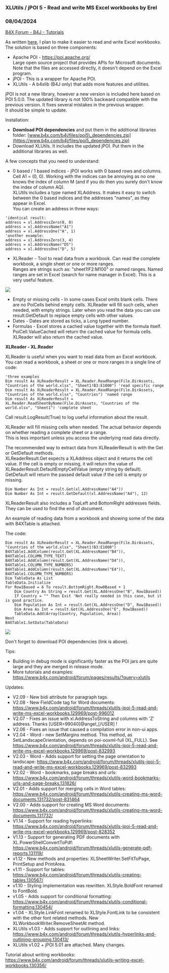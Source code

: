 ### XLUtils  / jPOI 5 - Read and write MS Excel workbooks by Erel
### 08/04/2024
[B4X Forum - B4J - Tutorials](https://www.b4x.com/android/forum/threads/129969/)

As written [here](https://www.b4x.com/android/forum/threads/excel-time.129613/), I plan to make it easier to read and write Excel workbooks.  
The solution is based on three components:  
- Apache POI - <https://poi.apache.org/>  
Large open source project that provides APIs for Microsoft documents. Note that the files are accessed directly, it doesn't depend on the Excel program.  
- jPOI - This is a wrapper for Apache POI.  
- XLUtils - A b4xlib (B4J only) that adds more features and utilities.  
  
jPOI is not a new library, however a new version is included here based on POI 5.0.0. The updated library is not 100% backward compatible with the previous version. It fixes several mistakes in the previous wrapper.  
It should be simple to update.  
  
Installation:  
  
- **Download POI dependencies** and put them in the additional libraries folder: [www.b4x.com/b4j/files/poi5\_dependencies.zip](https://www.b4x.com/b4j/files/poi5_dependencies.zip)  
- Download XLUtils. It includes the updated jPOI. Put them in the additional libraries as well.  
  
A few concepts that you need to understand:  
  
- 0 based / 1 based indices - jPOI works with 0 based rows and columns. Cell A1 = (0, 0). Working with the indices can be annoying as no one knows the index of column M (and if you do then you surely don't know the index of column AQ).  
XLUtils includes a type named XLAddress. It makes it easy to switch between the 0 based indices and the addresses "names", as they appear in Excel.  
You can create an address in three ways:  

```B4X
'identical result:  
address = xl.AddressZero(0, 0)  
address = xl.AddressName("A1")  
address = xl.AddressOne("A", 1)  
'another example:  
address = xl.AddressZero(3, 4)  
address = xl.AddressName("D5")  
address = xl.AddressOne("D", 5)
```

  
  
- XLReader - Tool to read data from a workbook. Can read the complete workbook, a single sheet or one or more ranges.  
Ranges are strings such as: "sheet1!F2:M100" or named ranges. Named ranges are set in Excel (search for name manager in Excel). This is a very useful feature.  
  
![](https://www.b4x.com/android/forum/attachments/112058)  
  
  
- Empty or missing cells - In some cases Excel omits blank cells. There are no PoiCells behind empty cells. XLReader will fill such cells, when needed, with empty strings. Later when you read the data you can use result.GetDefault to replace empty cells with other values.  
- Dates - Dates are stored as ticks, a Long typed number.  
- Formulas - Excel stores a cached value together with the formula itself. PoiCell.ValueCached will return the cached value for formula cells. XLReader will also return the cached value.  
  
  
**XLReader - XL.Reader**  
  
XLReader is useful when you want to read data from an Excel workbook. You can read a workbook, a sheet or one or more ranges in a single line of code:  

```B4X
'three examples  
Dim result As XLReaderResult = XL.Reader.ReadRange(File.DirAssets, "Countries of the world.xlsx", "Sheet1!B3:E1000") 'read specific range  
Dim result As XLReaderResult = XL.Reader.ReadRange(File.DirAssets, "Countries of the world.xlsx", "Countries") 'named range  
Dim result As XLReaderResult = XL.Reader.ReadSheetByName(File.DirAssets, "Countries of the world.xlsx", "Sheet1") 'complete sheet
```

  
Call result.LogResult(True) to log useful information about the result.  
  
XLReader will fill missing cells when needed. The actual behavior depends on whether reading a complete sheet or a range.  
This is less important unless you access the underlying read data directly.  
  
The recommended way to extract data from XLReaderResult is with the Get or GetDefault methods.  
XLReaderResult.Get expects a XLAddress object and it returns the cell value. If the cell is empty or missing, it will return the value of XLReaderResult.DefaultEmptyCellValue (empty string by default).  
GetDefault will return the passed default value if the cell is empty or missing.  

```B4X
Dim Number As Int = result.Get(xl.AddressName("A4"))  
Dim Number As Int = result.GetDefault(xl.AddressName("A4"), 12)
```

  
XLReaderResult also includes a TopLeft and BottomRight addresses fields. They can be used to find the end of document.  
  
An example of reading data from a workbook and showing some of the data with B4XTable is attached.  
  
The code:  

```B4X
Dim result As XLReaderResult = XL.Reader.ReadRange(File.DirAssets, "Countries of the world.xlsx", "Sheet1!B3:E1000")  
B4XTable1.AddColumn(result.Get(XL.AddressName("B4")), B4XTable1.COLUMN_TYPE_TEXT)  
B4XTable1.AddColumn(result.Get(XL.AddressName("D4")), B4XTable1.COLUMN_TYPE_NUMBERS)  
B4XTable1.AddColumn(result.Get(XL.AddressName("E4")), B4XTable1.COLUMN_TYPE_NUMBERS)  
Dim TableData As List  
TableData.Initialize  
For Row1Based = 6 To result.BottomRight.Row0Based + 1  
    Dim Country As String = result.Get(XL.AddressOne("B", Row1Based))  
    If Country = "" Then Exit 'Not really needed in this case, but it is good practice.  
    Dim Population As Int = result.Get(XL.AddressOne("D", Row1Based))  
    Dim Area As Int = result.Get(XL.AddressOne("E", Row1Based))  
    TableData.Add(Array(Country, Population, Area))  
Next  
B4XTable1.SetData(TableData)
```

  
  
![](https://www.b4x.com/android/forum/attachments/112060)  
  
Don't forget to download POI dependencies (link is above).  
  
Tips:  
  
- Building in debug mode is significantly faster as the POI jars are quite large and they are merged in release mode.  
- More tutorials and examples: <https://www.b4x.com/android/forum/pages/results/?query=xlutils>  
  
Updates:  
  
- V2.09 - New bidi attribute for paragraph tags.  
- V2.08 - New FieldCode tag for Word documents: <https://www.b4x.com/android/forum/threads/xlutils-jpoi-5-read-and-write-ms-excel-workbooks.129969/post-996012>  
- V2.07 - Fixes an issue with xl.AddressToString and columns with 'Z' address. Thanks [USER=99040]@angel\_[/USER] !  
- V2.06 - Fixes an issue that caused a compilation error in non-ui apps.  
- V2.04 - Word - new SetMargins method. This method, as SetLandscapeOrientation, depends on poi-ooxml-full (XL\_FULL). See <https://www.b4x.com/android/forum/threads/xlutils-jpoi-5-read-and-write-ms-excel-workbooks.129969/post-832993>  
- V2.03 - Word - Adds support for setting the page orientation to landscape: <https://www.b4x.com/android/forum/threads/xlutils-jpoi-5-read-and-write-ms-excel-workbooks.129969/post-832993>  
- V2.02 - Word - bookmarks, page breaks and urls: <https://www.b4x.com/android/forum/threads/xlutils-word-bookmarks-urls-and-page-breaks.131826/>  
- V2.01 - Adds support for merging cells in Word tables: <https://www.b4x.com/android/forum/threads/xlutils-creating-ms-word-documents.131732/post-831464>  
- V2.00 - Adds support for creating MS Word documents: <https://www.b4x.com/android/forum/threads/xlutils-creating-ms-word-documents.131732/>  
- V1.14 - Support for reading hyperlinks: <https://www.b4x.com/android/forum/threads/xlutils-jpoi-5-read-and-write-ms-excel-workbooks.129969/post-828352>  
- V1.13 - Support for generating PDF documents with XL.PowerShellConvertToPdf: <https://www.b4x.com/android/forum/threads/xlutils-generate-pdf-reports.131119/>  
- v1.12 - New methods and properties: XLSheetWriter.SetFitToPage, PrintSetup and PrintArea.  
- v1.11 - Support for tables: <https://www.b4x.com/android/forum/threads/xlutils-creating-tables.130567/>  
- v1.10 - Styling implementation was rewritten. XLStyle.BoldFont renamed to FontBold.  
- v1.05 - Adds support for conditional formatting: <https://www.b4x.com/android/forum/threads/xlutils-conditional-formatting.130454/>  
- v1.04 - XLStyle.LinkFont renamed to XLStyle.FontLink to be consistent with the other font related methods. New XLWorkbookWriter.RemoveSheetAt method.  
- XLUtils v1.03 - Adds support for outlining and links: <https://www.b4x.com/android/forum/threads/xlutils-hyperlinks-and-outlining-grouping.130413/>  
- XLUtils v1.02 + jPOI 5.01 are attached. Many changes.  
  
Tutorial about writing workbooks: <https://www.b4x.com/android/forum/threads/xlutils-writing-excel-workbooks.130356/>